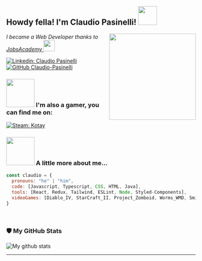<h2>Howdy fella! I'm Claudio Pasinelli! <img src="https://media.giphy.com/media/mGcNjsfWAjY5AEZNw6/giphy.gif" width="50"></h2>

<img align='right' src="https://media.giphy.com/media/HisjVYd0P7dSHirYzZ/giphy.gif" width="230">

<p>
  <em>
    I became a Web Developer thanks to 
    <a href="https://jac-its.it/orientamento/?gad_source=1&gclid=Cj0KCQjw_sq2BhCUARIsAIVqmQsUog_TWuD2zdFgfU5nUpoRr-VOb49RMRtKNCJg0DRstpGVX-NuZ9UaAgg-EALw_wcB" target="_blank">
      JobsAcademy
    </a>
  <img src="https://media.giphy.com/media/fYSnHlufseco8Fh93Z/giphy.gif" width="30">
  </em>
</p>

[![Linkedin: Claudio Pasinelli](https://img.shields.io/badge/-claudiopasinelli-blue?style=flat-square&logo=Linkedin&logoColor=white&link=https://www.linkedin.com/in/claudio-pasinelli-599503266/)](https://www.linkedin.com/in/claudio-pasinelli-599503266/)
[![GitHub Claudio-Pasinelli](https://img.shields.io/github/followers/Claudio-Pasinelli?label=follow&style=social)](https://github.com/Claudio-Pasinelli)

### <img src="https://media.giphy.com/media/YXLItYxo0H35b06ZMU/giphy.gif" width="75"> I'm also a gamer, you can find me on:

[![Steam: Kotay](https://img.shields.io/badge/Kotay-1b2838?style=flat-square&logo=steam&logoColor=white)](https://steamcommunity.com/profiles/76561198834074628/)

### <img src="https://media.giphy.com/media/VgCDAzcKvsR6OM0uWg/giphy.gif" width="75"> A little more about me...

```javascript
const claudio = {
  pronouns: "he" | "him",
  code: [Javascript, Typescript, CSS, HTML, Java],
  tools: [React, Redux, Tailwind, ESLint, Node, Styled-Components],
  videoGames: [Diablo_IV, StarCraft_II, Project_Zomboid, Worms_WMD, Smite, Total_War_WARHAMMER_III, Minecraft]
}
```
<br>
<h3>🛡️ My GitHub Stats</h3>

![My github stats](https://github-readme-stats.vercel.app/api?username=Claudio-Pasinelli&show_icons=true&theme=react)

---
